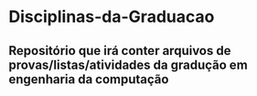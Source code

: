 # Disciplinas-da-Graduacao

## Repositório que irá conter arquivos de provas/listas/atividades da gradução em engenharia da computação

